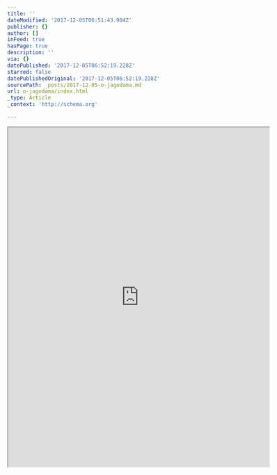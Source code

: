 ```yaml
---
title: ''
dateModified: '2017-12-05T06:51:43.904Z'
publisher: {}
author: []
inFeed: true
hasPage: true
description: ''
via: {}
datePublished: '2017-12-05T06:52:19.228Z'
starred: false
datePublishedOriginal: '2017-12-05T06:52:19.228Z'
sourcePath: _posts/2017-12-05-o-jagodama.md
url: o-jagodama/index.html
_type: Article
_context: 'http://schema.org'

---
```

<iframe src="https://drive.google.com/viewerng/viewer?url=https%3A//the-grid-user-content.s3-us-west-2.amazonaws.com/e7b3bb4d-fd1b-434d-ab9e-6f115066e63b.pdf&amp;embedded=true" width="600" height="780" style=""></iframe>